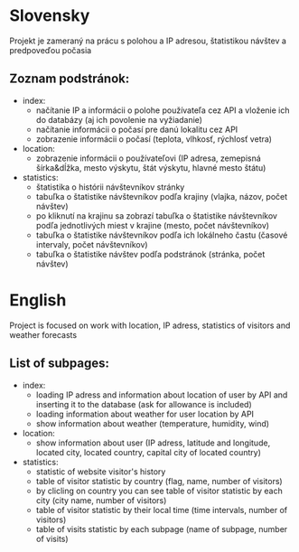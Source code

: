 # Slovensky
Projekt je zameraný na prácu s polohou a IP adresou, štatistikou návštev a predpoveďou počasia
## Zoznam podstránok:
- index:
    - načítanie IP a informácii o polohe používateľa cez API a vloženie ich do databázy (aj ich povolenie na vyžiadanie)
    - načítanie informácii o počasí pre danú lokalitu cez API
    - zobrazenie informácii o počasí (teplota, vlhkosť, rýchlosť vetra)
- location:
    - zobrazenie informácii o používateľovi (IP adresa, zemepisná šírka&dĺžka, mesto výskytu, štát výskytu, hlavné mesto štátu)
- statistics:
    - štatistika o histórii návštevníkov stránky
    - tabuľka o štatistike návštevníkov podľa krajiny (vlajka, názov, počet návštev)
    - po kliknutí na krajinu sa zobrazí tabuľka o štatistike návštevníkov podľa jednotlivých miest v krajine (mesto, počet návštevníkov)
    - tabuľka o štatistike návštevníkov podľa ich lokálneho častu (časové intervaly, počet návštevníkov)
    - tabuľka o štatistike návštev podľa podstránok (stránka, počet návštev)
    
# English
Project is focused on work with location, IP adress, statistics of visitors and weather forecasts
## List of subpages:
- index:
    - loading IP adress and information about location of user by API and inserting it to the database (ask for allowance is included)
    - loading information about weather for user location by API
    - show information about weather (temperature, humidity, wind)
- location:
    - show information about user (IP adress, latitude and longitude, located city, located country, capital city of located country)
- statistics:
    - statistic of website visitor's history
    - table of visitor statistic by country (flag, name, number of visitors)
    - by clicling on country you can see table of visitor statistic by each city (city name, number of visitors)
    - table of visitor statistic by their local time (time intervals, number of visitors)
    - table of visits statistic by each subpage (name of subpage, number of visits)
